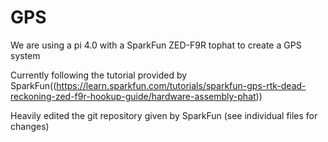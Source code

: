 # GPS
We are using a pi 4.0 with a SparkFun ZED-F9R tophat to create a GPS system

Currently following the tutorial provided by SparkFun((https://learn.sparkfun.com/tutorials/sparkfun-gps-rtk-dead-reckoning-zed-f9r-hookup-guide/hardware-assembly-phat))

Heavily edited the git repository given by SparkFun (see individual files for changes)